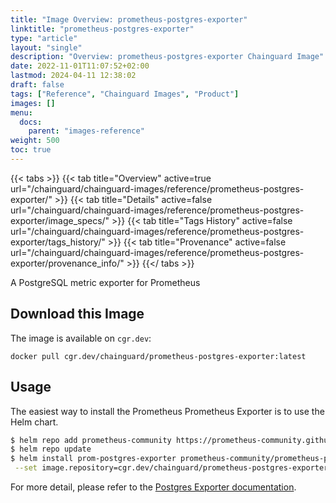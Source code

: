 ```yaml
---
title: "Image Overview: prometheus-postgres-exporter"
linktitle: "prometheus-postgres-exporter"
type: "article"
layout: "single"
description: "Overview: prometheus-postgres-exporter Chainguard Image"
date: 2022-11-01T11:07:52+02:00
lastmod: 2024-04-11 12:38:02
draft: false
tags: ["Reference", "Chainguard Images", "Product"]
images: []
menu: 
  docs: 
    parent: "images-reference"
weight: 500
toc: true
---
```


{{< tabs >}}
{{< tab title="Overview" active=true url="/chainguard/chainguard-images/reference/prometheus-postgres-exporter/" >}}
{{< tab title="Details" active=false url="/chainguard/chainguard-images/reference/prometheus-postgres-exporter/image_specs/" >}}
{{< tab title="Tags History" active=false url="/chainguard/chainguard-images/reference/prometheus-postgres-exporter/tags_history/" >}}
{{< tab title="Provenance" active=false url="/chainguard/chainguard-images/reference/prometheus-postgres-exporter/provenance_info/" >}}
{{</ tabs >}}



<!--overview:start-->
A PostgreSQL metric exporter for Prometheus
<!--overview:end-->

## Download this Image

The image is available on `cgr.dev`:

```
docker pull cgr.dev/chainguard/prometheus-postgres-exporter:latest
```


<!--body:start-->
## Usage

The easiest way to install the Prometheus Prometheus Exporter is to use the Helm chart.

```bash
$ helm repo add prometheus-community https://prometheus-community.github.io/helm-charts
$ helm repo update
$ helm install prom-postgres-exporter prometheus-community/prometheus-postgres-exporter \
 --set image.repository=cgr.dev/chainguard/prometheus-postgres-exporter --set image.tag=latest
```

For more detail, please refer to the [Postgres Exporter documentation](https://github.com/prometheus-community/postgres_exporter).
<!--body:end-->

